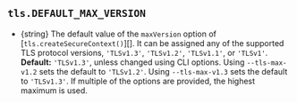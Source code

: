 ## `tls.DEFAULT_MAX_VERSION`

<!-- YAML
added: v11.4.0
-->

* {string} The default value of the `maxVersion` option of
  [`tls.createSecureContext()`][]. It can be assigned any of the supported TLS
  protocol versions, `'TLSv1.3'`, `'TLSv1.2'`, `'TLSv1.1'`, or `'TLSv1'`.
  **Default:** `'TLSv1.3'`, unless changed using CLI options. Using
  `--tls-max-v1.2` sets the default to `'TLSv1.2'`. Using `--tls-max-v1.3` sets
  the default to `'TLSv1.3'`. If multiple of the options are provided, the
  highest maximum is used.
